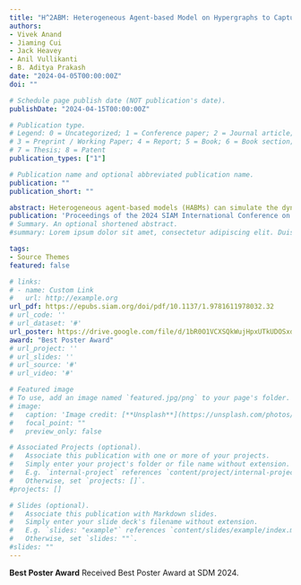 ```yaml
---
title: "H^2ABM: Heterogeneous Agent-based Model on Hypergraphs to Capture Group Interactions"
authors:
- Vivek Anand
- Jiaming Cui
- Jack Heavey
- Anil Vullikanti
- B. Aditya Prakash
date: "2024-04-05T00:00:00Z"
doi: ""

# Schedule page publish date (NOT publication's date).
publishDate: "2024-04-15T00:00:00Z"

# Publication type.
# Legend: 0 = Uncategorized; 1 = Conference paper; 2 = Journal article;
# 3 = Preprint / Working Paper; 4 = Report; 5 = Book; 6 = Book section;
# 7 = Thesis; 8 = Patent
publication_types: ["1"]

# Publication name and optional abbreviated publication name.
publication: ""
publication_short: ""

abstract: Heterogeneous agent-based models (HABMs) can simulate the dynamics of multiple types of entities and their interactions on contact networks. In recent years, they have gathered great interest and are widely applied in multiple fields, such as personalized recommendations, publication ranking, and epidemic modeling. Nevertheless, conventional HABMs on graphs can only capture pair-wise interactions between agents but fail to capture the more complex dynamics of group interactions (e.g., multiple people in the same location simultaneously), consequently leading to suboptimal performance. To address this, we propose using hypergraphs to capture such group interactions better and extend the current graph-based HABMs to hypergraphs. Specifically, we use MRSA (Methicillin-resistant \textit{Staphylococcus aureus}, a kind of infectious disease acquired by patients during treatment at healthcare facilities) spread in the University of Virginia hospital as an example to showcase how we extend an existing graph-based HABM, \graph, to a hypergraph-based HABM (\HHABM), \hypergraph. We show how the hypergraphs can capture the structural difference between contacts before and during the first wave of COVID-19 outbreak in Virginia better than graphs. Our experiments show that \HHABM~better captures the underlying group interactions and better fits and forecasts MRSA cases.
publication: 'Proceedings of the 2024 SIAM International Conference on Data Mining (SDM)'
# Summary. An optional shortened abstract.
#summary: Lorem ipsum dolor sit amet, consectetur adipiscing elit. Duis posuere tellus ac convallis placerat. Proin tincidunt magna sed ex sollicitudin condimentum.

tags:
- Source Themes
featured: false

# links:
# - name: Custom Link
#   url: http://example.org
url_pdf: https://epubs.siam.org/doi/pdf/10.1137/1.9781611978032.32
# url_code: ''
# url_dataset: '#'
url_poster: https://drive.google.com/file/d/1bR0O1VCXSQkWujHpxUTkUDOSxdtIqQCS/view?usp=sharing
award: "Best Poster Award"
# url_project: ''
# url_slides: ''
# url_source: '#'
# url_video: '#'

# Featured image
# To use, add an image named `featured.jpg/png` to your page's folder. 
# image:
#   caption: 'Image credit: [**Unsplash**](https://unsplash.com/photos/s9CC2SKySJM)'
#   focal_point: ""
#   preview_only: false

# Associated Projects (optional).
#   Associate this publication with one or more of your projects.
#   Simply enter your project's folder or file name without extension.
#   E.g. `internal-project` references `content/project/internal-project/index.md`.
#   Otherwise, set `projects: []`.
#projects: []

# Slides (optional).
#   Associate this publication with Markdown slides.
#   Simply enter your slide deck's filename without extension.
#   E.g. `slides: "example"` references `content/slides/example/index.md`.
#   Otherwise, set `slides: ""`.
#slides: ""
---
```


**Best Poster Award**
Received Best Poster Award at SDM 2024.